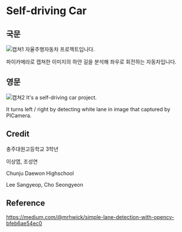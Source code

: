 # Self-driving Car

## 국문
![캡쳐1](https://raw.githubusercontent.com/cstria0106/Self-driving-Car/master/img/captures/1.png)
자율주행자동차 프로젝트입니다.

파이카메라로 캡쳐한 이미지의 하얀 길을 분석해 좌우로 회전하는 자동차입니다.

## 영문
![캡쳐2](https://raw.githubusercontent.com/cstria0106/Self-driving-Car/master/img/captures/2.png)
It's a self-driving car project.

It turns left / right by detecting white lane in image that captured by PICamera.


## Credit
충주대원고등학교 3학년

이상엽, 조성연

Chunju Daewon Highschool

Lee Sangyeop, Cho Seongyeon

## Reference
https://medium.com/@mrhwick/simple-lane-detection-with-opencv-bfeb6ae54ec0
